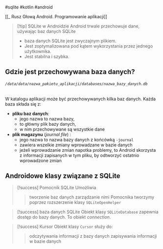 #sqlite #kotlin #android

[[_ Rusz Głową Android. Programowanie aplikacji]]

>[!tip] SQLite w Androidzie
> Android trwale przechowuje dane, używając baz danych SQLite
> - baza danych SQLite jest zwyczajnym plikiem.
> - Jest zoptymalizowana pod kątem wykorzystania przez jednego użytkownika.
> - Jest stabilna i szybka.

## Gdzie jest przechowywana baza danych?
###### `/data/data/nazwa_pakietu_aplikacji/databases/nazwa_bazy_danych.db`

W katalogu aplikacji może być przechowywanych kilka baz danych. Każda baza składa się z:
- **pliku baz danych**:
	- jego nazwa to nazwa bazy,
	- to główny plik bazy danych, 
	- w nim przechowywane są wszystkie dane
- **plik magazynu** (*journal file*) :
	- jego nazwa to nazwa bazy danych z końcówką `-journal`
	- zawiera wszelkie zmiany wprowadzane w bazie danych
	- jeżeli wprowadzanie zmian napotka problemy, to Android skorzysta z informacji zapisanych w tym pliku, by odtworzyć ostatnio wprowadzone zmian


## Androidowe klasy związane z SQLite

>[!success] Pomocnik SQLite
> Umożliwia 
> > tworzenie baz danych 
> > zarządzanie nimi
>  Pomocnika tworzymy poprzez rozszerzenie klasy `SQLiteOpenHelper`

>[!success] baza danych SQLite
>Obiekt klasy `SQLiteDatabase` zapewnia dostęp do bazy danych.
>To obiekt *connection*.

>[!success] Kursor
>Obiekt klasy `Cursor` służy do:
>> odczytywania informacji z bazy danych
>> zapisywania informacji w bazie danych
































